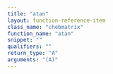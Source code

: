 ```yaml
---
title: "atan"
layout: function-reference-item
class_name: "chebmatrix"
function_name: "atan"
snippet: ""
qualifiers: ""
return_type: "A"
arguments: "(A)"
---
```


<pre class="help-text"></pre>